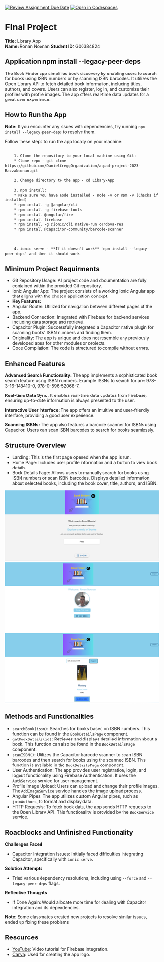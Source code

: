 [![Review Assignment Due Date](https://classroom.github.com/assets/deadline-readme-button-24ddc0f5d75046c5622901739e7c5dd533143b0c8e959d652212380cedb1ea36.svg)](https://classroom.github.com/a/HTlAZVnP)
[![Open in Codespaces](https://classroom.github.com/assets/launch-codespace-7f7980b617ed060a017424585567c406b6ee15c891e84e1186181d67ecf80aa0.svg)](https://classroom.github.com/open-in-codespaces?assignment_repo_id=13064466)
# Final Project

**Title:** Library App  
**Name:** Ronan Noonan
**Student ID:** G00384824 

## Application npm install --legacy-peer-deps

The Book Finder app simplifies book discovery by enabling users to search for books using ISBN numbers or by scanning ISBN barcodes. It utilizes the Open Library API to fetch detailed book information, including titles, authors, and covers. Users can also register, log in, and customize their profiles with profile images. The app offers real-time data updates for a great user experience.

## How to Run the App

**Note:** If you encounter any issues with dependencies, try running `npm install --legacy-peer-deps` to resolve them.

Follow these steps to run the app locally on your machine:
```

    1. Clone the repository to your local machine using Git: 
    * Clone repo - git clone https://github.com/DanielCreggOrganization/acpad-project-2023-RazzaNoonan.git

    2. Change directory to the app - cd Libary-App

    3. npm install:
    * Make sure you have node installed - node -v or npm -v (Checks if installed)
    * npm install -g @angular/cli
    * npm install -g firebase-tools
    * npm install @angular/fire
    * npm install firebase
    * npm install -g @ionic/cli native-run cordova-res
    * npm install @capacitor-community/barcode-scanner



    4. ionic serve - **If it doesn't work** 'npm install --legacy-peer-deps' and then it should work
```

## Minimum Project Requirments

- Git Repository Usage: All project code and documentation are fully contained within the provided Git repository.
- Ionic Angular App: The project consists of a working Ionic Angular app that aligns with the chosen application concept.
- **Key Features:**
- Angular Router: Utilized for navigation between different pages of the app.
- Backend Connection: Integrated with Firebase for backend services including data storage and retrieval.
- Capacitor Plugin: Successfully integrated a Capacitor native plugin for scanning books' ISBN numbers and finding them.
- Originality: The app is unique and does not resemble any previously developed apps for other modules or projects.
- Code Compilation: The code is structured to compile without errors.



## Enhanced Features

**Advanced Search Functionality:** The app implements a sophisticated book search feature using ISBN numbers. Example ISBNs to search for are: 978-3-16-148410-0, 978-0-596-52068-7.

**Real-time Data Sync:** It enables real-time data updates from Firebase, ensuring up-to-date information is always presented to the user.

**Interactive User Interface:** The app offers an intuitive and user-friendly interface, providing a good user experience. 

**Scanning ISBNs:** The app also features a barcode scanner for ISBNs using Capacitor. Users can scan ISBN barcodes to search for books seamlessly.


## Structure Overview
- Landing: This is the first page opened when the app is run.
- Home Page: Includes user profile information and a button to view book details.
- Book Details Page: Allows users to manually search for books using ISBN numbers or scan ISBN barcodes. Displays detailed information about selected books, including the book cover, title, authors, and ISBN.

<img src="./ScreenShots/1.png" alt="Screenshot 1">
<img src="./ScreenShots/2.png" alt="Screenshot 2">
<img src="./ScreenShots/3.png" alt="Screenshot 3">

## Methods and Functionalities
- `searchBook(isbn)`: Searches for books based on ISBN numbers. This function can be found in the `BookDetailsPage` component.
- `getBookDetails(id)`: Retrieves and displays detailed information about a book. This function can also be found in the `BookDetailsPage` component.
- `scanISBN()`: Utilizes the Capacitor barcode scanner to scan ISBN barcodes and then search for books using the scanned ISBN. This function is available in the `BookDetailsPage` component.
- User Authentication: The app provides user registration, login, and logout functionality using Firebase Authentication. It uses the `AuthService` service for user management.
- Profile Image Upload: Users can upload and change their profile images. The `AddImageService` service handles the image upload process.
- Angular Pipes: The app utilizes custom Angular pipes, such as `joinAuthors`, to format and display data.
- HTTP Requests: To fetch book data, the app sends HTTP requests to the Open Library API. This functionality is provided by the `BookService` service.



## Roadblocks and Unfinished Functionality

**Challenges Faced**
- Capacitor Integration Issues: Initially faced difficulties integrating Capacitor, specifically with `ionic serve`.

**Solution Attempts**
- Tried various dependency resolutions, including using `--force` and `--legacy-peer-deps` flags.

**Reflective Thoughts**
- If Done Again: Would allocate more time for dealing with Capacitor integration and its dependencies.

**Note**: Some classmates created new projects to resolve similar issues, ended up fixing these problems 


## Resources

- [YouTube](https://www.youtube.com/watch?v=Y0vH5Cm3HAk): Video tutorial for Firebase integration.
- [Canva](https://www.canva.com/): Used for creating the app logo.